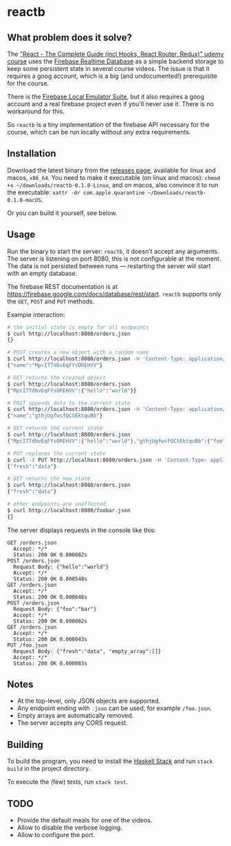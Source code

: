 # reactb

## What problem does it solve?

The ["React - The Complete Guide (incl Hooks, React Router, Redux)" udemy course](https://www.udemy.com/course/react-the-complete-guide-incl-redux/) uses the [Firebase Realtime Database](https://firebase.google.com/docs/database/) as a simple backend storage to keep some persistent state in several course videos. The issue is that it requires a goog account, which is a big (and undocumented!) prerequisite for the course.

There is the [Firebase Local Emulator Suite](https://firebase.google.com/docs/emulator-suite), but it also requires a goog account and a real firebase project even if you'll never use it. There is no workaround for this.

So `reactb` is a tiny implementation of the firebase API necessary for the course, which can be run locally without any extra requirements.

## Installation

Download the latest binary from the [releases page](https://github.com/eunikolsky/reactb/releases), available for linux and macos, `x86_64`. You need to make it executable (on linux and macos): `chmod +x ~/downloads/reactb-0.1.0-Linux`, and on macos, also convince it to run the executable: `xattr -dr com.apple.quarantine ~/Downloads/reactb-0.1.0-macOS`.

Or you can build it yourself, see below.

## Usage

Run the binary to start the server: `reactb`, it doesn't accept any arguments. The server is listening on port 8080, this is not configurable at the moment. The data is not persisted between runs — restarting the server will start with an empty database.

The firebase REST documentation is at <https://firebase.google.com/docs/database/rest/start>. `reactb` supports only the `GET`, `POST` and `PUT` methods.

Example interaction:

```bash
# the initial state is empty for all endpoints
$ curl http://localhost:8080/orders.json
{}

# POST creates a new object with a random name
$ curl http://localhost:8080/orders.json -H 'Content-Type: application/json' -d '{"hello":"world"}'
{"name":"MpcITTdbvEqFYsOREHVV"}

# GET returns the created object
$ curl http://localhost:8080/orders.json
{"MpcITTdbvEqFYsOREHVV":{"hello":"world"}}

# POST appends data to the current state
$ curl http://localhost:8080/orders.json -H 'Content-Type: application/json' -d '{"foo":"bar"}'
{"name":"gthjUgfwsfQCSEktquBb"}

# GET returns the current state
$ curl http://localhost:8080/orders.json
{"MpcITTdbvEqFYsOREHVV":{"hello":"world"},"gthjUgfwsfQCSEktquBb":{"foo":"bar"}}

# PUT replaces the current state
$ curl -X PUT http://localhost:8080/orders.json -H 'Content-Type: application/json' -d '{"fresh":"data", "empty_array":[]}'
{"fresh":"data"}

# GET returns the new state
$ curl http://localhost:8080/orders.json
{"fresh":"data"}

# other endpoints are unaffected
$ curl http://localhost:8080/foobar.json
{}
```

The server displays requests in the console like this:

```
GET /orders.json
  Accept: */*
  Status: 200 OK 0.000082s
POST /orders.json
  Request Body: {"hello":"world"}
  Accept: */*
  Status: 200 OK 0.000548s
GET /orders.json
  Accept: */*
  Status: 200 OK 0.000048s
POST /orders.json
  Request Body: {"foo":"bar"}
  Accept: */*
  Status: 200 OK 0.000082s
GET /orders.json
  Accept: */*
  Status: 200 OK 0.000043s
PUT /foo.json
  Request Body: {"fresh":"data", "empty_array":[]}
  Accept: */*
  Status: 200 OK 0.000083s
```

## Notes

- At the top-level, only JSON objects are supported.
- Any endpoint ending with `.json` can be used, for example `/foo.json`.
- Empty arrays are automatically removed.
- The server accepts any CORS request.

## Building

To build the program, you need to install the [Haskell Stack](https://docs.haskellstack.org/en/stable/) and run `stack build` in the project directory.

To execute the (few) tests, run `stack test`.

## TODO

* Provide the default meals for one of the videos.
* Allow to disable the verbose logging.
* Allow to configure the port.
